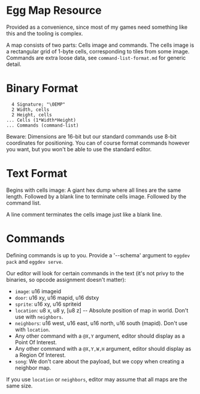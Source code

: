 # Egg Map Resource

Provided as a convenience, since most of my games need something like this and the tooling is complex.

A map consists of two parts: Cells image and commands.
The cells image is a rectangular grid of 1-byte cells, corresponding to tiles from some image.
Commands are extra loose data, see `command-list-format.md` for generic detail.

# Binary Format

```
  4 Signature; "\0EMP"
  2 Width, cells
  2 Height, cells
... Cells (1*Width*Height)
... Commands (command-list)
```

Beware: Dimensions are 16-bit but our standard commands use 8-bit coordinates for positioning.
You can of course format commands however you want, but you won't be able to use the standard editor.

# Text Format

Begins with cells image: A giant hex dump where all lines are the same length.
Followed by a blank line to terminate cells image.
Followed by the command list.

A line comment terminates the cells image just like a blank line.

# Commands

Defining commands is up to you. Provide a '--schema' argument to `eggdev pack` and `eggdev serve`.

Our editor will look for certain commands in the text (it's not privy to the binaries, so opcode assignment doesn't matter):
- `image`: u16 imageid
- `door`: u16 xy, u16 mapid, u16 dstxy
- `sprite`: u16 xy, u16 spriteid
- `location`: u8 x, u8 y, [u8 z] -- Absolute position of map in world. Don't use with `neighbors`.
- `neighbors`: u16 west, u16 east, u16 north, u16 south (mapid). Don't use with `location`.
- Any other command with a `@X,Y` argument, editor should display as a Point Of Interest.
- Any other command with a `@X,Y,W,H` argument, editor should display as a Region Of Interest.
- `song`: We don't care about the payload, but we copy when creating a neighbor map.

If you use `location` or `neighbors`, editor may assume that all maps are the same size.
